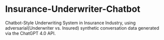 # Insurance-Underwriter-Chatbot
Chatbot-Style Underwriting System in Insurance Industry, using adversarial(Underwriter vs. Insured) synthetic conversation data generated via the ChatGPT 4.0 API.
